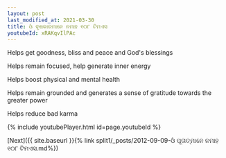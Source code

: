 ```yaml
---
layout: post
last_modified_at: 2021-03-30
title: ଓଁ ଵୃଷକାରମାନେ ନମାହ ୧୦୮ ଟିମଏସ
youtubeId: xRAKqvIlPAc
---
```

 
 
Helps get goodness, bliss and peace and God's blessings
 
Helps remain focused, help generate inner energy 
 
Helps boost physical and mental health 
 
Helps remain grounded and generates a sense of gratitude towards the greater power 
 
Helps reduce bad karma
 
 
 
 


{% include youtubePlayer.html id=page.youtubeId %}
 
[Next]({{ site.baseurl }}{% link  split1/_posts/2012-09-09-ଓଁ ପୂତାତ୍ମାନେ ନମାହ ୧୦୮ ଟିମଏସ.md%})
 
